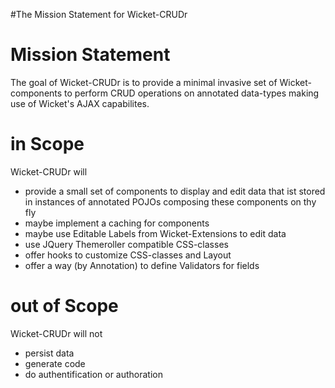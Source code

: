 #The Mission Statement for Wicket-CRUDr

# Mission Statement #

The goal of Wicket-CRUDr is to provide a minimal invasive set of Wicket-components to perform CRUD operations on annotated data-types making use of Wicket's AJAX capabilites.


# in Scope #

Wicket-CRUDr will
  * provide a small set of components to display and edit data that ist stored in instances of annotated POJOs composing these components on thy fly
  * maybe implement a caching for components
  * maybe use Editable Labels from Wicket-Extensions to edit data
  * use JQuery Themeroller compatible CSS-classes
  * offer hooks to customize CSS-classes and Layout
  * offer a way (by Annotation) to define Validators for fields

# out of Scope #

Wicket-CRUDr will not
  * persist data
  * generate code
  * do authentification or authoration